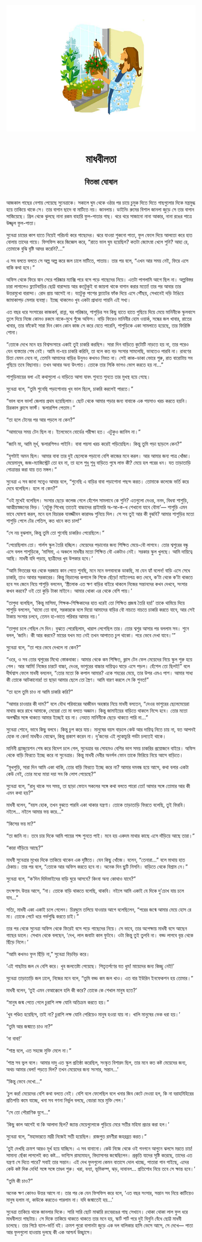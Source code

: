 <div align=center> <img src="../../metadata/images/rabibasariya/মাধবীলতা-বিতস্তা-ঘোষাল.jpg" align="center"></div><br><h1 align=center>মাধবীলতা</h1>
<h2 align=center>বিতস্তা ঘোষাল</h2><br>আজকাল গাছের নেশায় পেয়েছে সুনেত্রাকে। সকালে ঘুম থেকে ওঠার পর চায়ে চুমুক দিতে দিতে গাছগুলোর দিকে মন্ত্রমুগ্ধ হয়ে তাকিয়ে থাকে সে। তার বাগান ছাদে বা মাটিতে নয়। জানলায়। ডাইনিং রুমের বিশাল জানলা জুড়ে সে তার বাগান সাজিয়েছে। গ্রিল থেকে ঝুলছে নানা রকম বাহারি ফুল-পাতার গাছ। থরে থরে সাজানো নানা আকার, নানা রঙের পাত্রে উজ্জ্বল ফুল-পাতা।

সুনেত্রা চায়ের কাপ হাতে নিয়েই পরিচর্যা করে গাছেদের। ঝরে যাওয়া শুকনো পাতা, ফুল ফেলে দিয়ে আলতো করে হাত বোলায় তাদের গায়ে। ফিসফিস করে জিজ্ঞেস করে, “রাতে ভাল ঘুম হয়েছিল? কতটা জ্যোৎস্না খেলে শুনি? আহা রে, তোমাকে বুঝি বৃষ্টি আদর করেনি?...”

এ সব বলতে বলতে সে অল্প অল্প করে জল ঢালে মাটিতে, পাতায়। তার পর বলে, “এখন আর সময় নেই, ফিরে এসে বাকি কথা হবে।”

অফিস থেকে ফিরে স্নান সেরে পরিষ্কার ম্যাক্সি পরে বসে পড়ে গাছেদের নিয়ে। এতটা পাগলামি আগে ছিল না। অল্পবিস্তর চারা লাগালেও ফ্ল্যাটবাড়ির ছোট্ট বারান্দায় আর কতটুকুই বা জায়গা থাকে বাগান করার মতো! তার পর আবার তার উত্তরমুখো বারান্দা। রোদ প্রায় আসেই না। যতটুকু পাশের ফ্ল্যাটের ফাঁক দিয়ে এসে পৌঁছয়, সেখানেই দড়ি টাঙিয়ে জামাকাপড় মেলার ব্যবস্থা। ইচ্ছে থাকলেও খুব একটা প্রাধান্য পায়নি এই সখ্য।

এত বছর ধরে সংসারের কাজকর্ম, রান্না, ঘর পরিষ্কার, শাশুড়ির সব কিছু হাতে হাতে গুছিয়ে দিয়ে মেয়ে মানিনীকে স্কুলবাসে তুলে দিয়ে নিজে কোনও রকমে নাকে-মুখে গুঁজে অফিস। বাড়ি ফিরেও মানিনীর হোম ওয়ার্ক, সন্ধের জল খাবার, রাতের খাবার, তার ফাঁকেই সারা দিন কোন কোন কাজ সে করে যেতে পারেনি, শাশুড়িকে একা সামলাতে হয়েছে, তার ফিরিস্তি শোনা।

“তোকে দেখে মনে হয় বিশ্বসংসারে একাই তুই চাকরি করছিস। সারা দিন বাড়িতে কুটোটি নাড়তে হয় না, তার পরেও যেন ব্যস্ততার শেষ নেই। আমি না-হয় চাকরি করিনি, তা বলে কত বড় সংসার সামলেছি, ভাবতেও পারবি না। রাবণের চিতা যেমন নেবে না, তেমনি আমাদের বাড়ির উনুনও কখনও নিবত না। সেই কাক-ডাকা ভোরে শুরু, রাত বারোটায় সব গুছিয়ে তবে বিছানায়। তখন আবার অন্য উৎপাত। তোকে তার সিকি ভাগও ভোগ করতে হয় না…”

শাশুড়িমায়ের বলা এই কথাগুলো এ বাড়িতে আসা যাবৎ শুনতে শুনতে তার মুখস্থ হয়ে গেছে।

সুনেত্রা বলে, “তুমি শুনেছি পড়াশোনায় খুব ভাল ছিলে, চাকরি করলেই পারতে।”

“ভাল বলে ভাল! জেলায় প্রথম হয়েছিলাম। ছোট থেকে আমার পড়ার জন্য বাবাকে এক পয়সাও খরচ করতে হয়নি। চিরকাল ক্লাসে ফার্স্ট। স্কলারশিপ পেতাম।”

“তা হলে টেনের পর আর পড়লে না কেন?”

“আমাদের সময় টেন ছিল না। ইলেভেনে বোর্ডের পরীক্ষা হত। এটুকুও জানিস না।”

“জানি মা, আমি মূর্খ, স্কলারশিপও পাইনি। বাবা পয়সা খরচ করেই পড়িয়েছিল। কিন্তু তুমি পড়া ছাড়লে কেন?”

“যুগটাই অমন ছিল। আমার বাবা তার দুই ছেলেকে পড়ানো বেশি কাজের মনে করল। আর আমার জন্য পাত্র খোঁজা। মেয়েমানুষ, জজ-ম্যাজিস্ট্রেট তো হব না, তা হলে শুধু শুধু বাড়িতে পুষে লাভ কী? মেয়ে হল পরের ধন। যত তাড়াতাড়ি গোত্রান্তর করা যায় তত মঙ্গল।”

সুনেত্রা এ সব জানা সত্ত্বেও আবার বলে, “শুনেছি এ বাড়ির বাবা পড়াশোনা পছন্দ করত। তোমাকে কলেজে ভর্তি করে দেবে বলেছিল। হলে না কেন?”

“ওই মুখেই বলেছিল। সংসার ছেড়ে কলেজ গেলে হেঁশেল সামলাবে কে শুনি? এতগুলো দেওর, ননদ, বিধবা শাশুড়ি, আত্মীয়স্বজনের ভিড়। ‘যেটুকু শিখেছ তাতেই বাচ্চাদের প্রাইমারি অ-আ-ক-খ শেখানো যাবে বৌমা’— শাশুড়ি এমন ভাবে ঘোষণা করল, মনে হল বিচারক যাবজ্জীবন কারাদণ্ড শুনিয়ে দিল। সে সব তুই আর কী বুঝবি? আমার শাশুড়ির মতো শাশুড়ি পেলে টের পেতিস, কত ধানে কত চাল!”

“সে নয় বুঝলাম, কিন্তু তুমি তো শুনেছি চাকরিও পেয়েছিলে।”

“পেয়েছিলাম তো। গার্লস স্কুল তৈরি হচ্ছিল। মেয়েদের পড়ানোর জন্য শিক্ষিত মেয়ে-বৌ লাগবে। তোর শ্বশুরের বন্ধু এসে বলল শাশুড়িকে, ‘মাসিমা, এ অঞ্চলে মাধবীর মতো শিক্ষিত বৌ একটাও নেই। সরকার স্কুল খুলছে। আমি দায়িত্বে আছি। মাধবী যদি পড়ায়, ছাত্রীদের খুব উপকার হবে।’

“আমি ভিতরের ঘর থেকে দরজায় কান পেতে শুনছি, মনে মনে ভগবানকে ডাকছি, মা যেন হ্যাঁ বলেন! বাড়ি এসে সেধে চাকরি, তাও আবার সরকারের। কিন্তু বিড়ালের কপালে কি শিকে ছেঁড়ে! মাইনেপত্র কত দেবে, ক’টা থেকে ক’টা থাকতে হবে সব জেনে নিয়ে শাশুড়ি বললেন, ‘স্ত্রীলোক এত ক্ষণ বাড়ির বাইরে থাকলে নিজের সন্তানদের কখন দেখবে, সংসার কখন করবে? ওই তো কুড়ি টাকা মাইনে। আমার খোকা এর থেকে বেশি পায়।’

“তাপুদা বলেছিল, ‘কিন্তু মাসিমা, শিক্ষক-শিক্ষিকাদের হাত ধরেই তো শিক্ষিত প্রজন্ম তৈরি হয়!’ তাকে থামিয়ে দিয়ে শাশুড়ি বললেন, ‘থামো তো বাবা, সরকারকে বলে দিয়ো আমাদের বাড়ির বৌ নাচতে নাচতে চাকরি করতে যাবে, আর সেই টাকায় সংসার চলবে, তেমন হা-ভাতে পরিবার আমার নয়।’

“তাপুদা চলে গেছিল সে দিন। বুঝতে পেরেছিলাম, খারাপ লেগেছিল তার। তোর শ্বশুর আসার পর বললাম সব। শুনে বলল, ‘জানি। কী আর করবে? মায়ের যখন মত নেই তখন আপাতত চুপ থাকো। পরে ভেবে দেখা যাবে।’”

সুনেত্রা বলে, “তা পরে ভেবে দেখলে না কেন?”

“ওরে, ও সব তোর শ্বশুরের মিথ্যে স্তোকবাক্য। আমার থেকে কম শিক্ষিত, ক্লাস টেন ফেল মেয়েদের নিয়ে স্কুল শুরু হয়ে গেল। আর আমি! নিজের চারটে বাচ্চা, দেওর, ভাশুরের বাচ্চার দায়িত্বও ঘাড়ে এসে পড়ল। হেঁশেল তো ছিলই!” বলে দীর্ঘশ্বাস ফেলে মাধবী বললেন, “তোর মতো কি কপাল আমার? একে শহরের মেয়ে, তার উপর এমএ পাশ। আমার সাধ্য কী তোকে আটকানোর! তা ছাড়া আমার ছেলে তো স্ত্রৈণ। আমি বারণ করলে সে কি শুনত!”

“তা হলে তুমি চাও না আমি চাকরি করি?”

“আমার চাওয়ার কী দাম?” বলে যৌথ পরিবারের আজীবন অহঙ্কার নিয়ে মাধবী বলতেন, “দেওর ভাশুরের ছেলেমেয়েরা মাথায় করে রাখে আমাকে, মেয়েরা তো মা বলতে অজ্ঞান। কিন্তু জামাইয়ের বাড়িতে থাকলে নিন্দে হবে। তোর মতো অলক্ষ্মীর সঙ্গে থাকতে আমার ইচ্ছেই হয় না। নেহাত মানিনীকে ছেড়ে থাকতে পারি না...”

সুনেত্রা শোনে, ভাবে কিছু বলবে। কিন্তু চুপ করে যায়। মানুষের বয়স বাড়লে কেউ আর দায়িত্ব নিতে চায় না, যত আপনই হোক না কেন! মাধবীও বোঝেন, কিন্তু প্রকাশ করেন না। দু’জনের এই লুকোচুরি পর্বটা চলতেই থাকে।

মানিনী গ্র্যাজুয়েশন শেষ করে বিদেশ চলে গেল, সুনেত্রার বর সোহমও বেশির ভাগ সময় চাকরির প্রয়োজনে বাইরে। অফিস থেকে বাড়ি ফিরতে ইচ্ছে করে না সুনেত্রার। কিন্তু মাধবী দেবীর অনর্গল ফোন তাকে ফিরিয়ে নিয়ে আসে বাড়িতে।

“মুখপুড়ি, সারা দিন আমি একা থাকি, তোর বাড়ি ফিরতে ইচ্ছে করে না? আমার দমবন্ধ হয়ে আসে, কথা বলার একটা কেউ নেই, তোর মধ্যে মায়া দয়া সব কি লোপ পেয়েছে?”

সুনেত্রা বলে, “রাধু থাকে সব সময়, তা ছাড়া ফোনে সকলের সঙ্গে কথা বলতে পারো তো! আমার সঙ্গে তোমার আর কী এমন কথা হয়?”

মাধবী বলেন, “বয়স হোক, তখন বুঝতে পারবি একা থাকার যন্ত্রণা। তোকে তাড়াতাড়ি ফিরতে বলেছি, তুই ফিরবি। নইলে... নইলে আমার ভয় করে...”

“কিসের ভয় মা?”

“তা জানি না। তবে চার দিকে আমি পায়ের শব্দ শুনতে পাই। মনে হয় একদম মাথার কাছে এসে দাঁড়িয়ে আছে তারা।”

“কারা দাঁড়িয়ে আছে?”

মাধবী সুনেত্রার মুখের দিকে তাকিয়ে থাকেন এক দৃষ্টিতে। যেন কিছু খোঁজে। বলেন, “তেনারা...” বলে মাথায় হাত ঠেকায়। তার পর বলে, “তোকে আর অফিস করতে হবে না। অনেক দিন ছুটি নিসনি। বাড়িতে থেকে বিশ্রাম নে।”

সুনেত্রা বলে, “ক’দিন দিদিভাইদের বাড়ি ঘুরে আসবে? কিংবা অন্য কোথাও যাবে?”

তৎক্ষণাৎ উত্তর আসে, “না। তোকে বাড়ি থাকতে বলেছি, থাকবি। নইলে আমি একাই যে দিকে দু’চোখ যায় চলে যাব...”

সত্যি, মাধবী একা একাই চলে গেলেন। চিরঘুমে তলিয়ে যাওয়ার আগে বলেছিলেন, “পরের জন্মে আমার মেয়ে হোস রে মা। তোকে পেটে ধরে গর্ভশুদ্ধি করতে চাই।”

তার পর থেকে সুনেত্রা অফিস থেকে ফিরেই বসে পড়ে গাছেদের নিয়ে। সে ভাবে, তার অপেক্ষায় মাধবী বসে আছেন গাছের ডালে। সেখান থেকে বলছেন, ‘দেখ, লাল জবাটা কাল ফুটবে। ওটা কিন্তু তুই তুলবি না। বড্ড লাগবে বৃন্ত থেকে ছিঁড়ে নিলে।’

“আমি কখনও ফুল ছিঁড়ি না,” সুনেত্রা বিড়বিড় করে।

‘এই গাছটায় জল দে বেশি করে। খুব জলতেষ্টা পেয়েছে। পিতৃতর্পণের যত ধুম! মায়েদের জন্য কিচ্ছু নেই!’

সুনেত্রা তাড়াতাড়ি জল ঢালে, নিজের মনে বলে, “তুমি বড্ড কম জল খাও। এত বার ইউরিন ইনফেকশন হয় তোমার।”

মাধবী বলেন, ‘তুই এমন বেআক্কেলে হলি কী করে? তোকে কে শেখাল মানুষ হতে?’

“মানুষ জন্ম পেতে গেলে চুরাশি লক্ষ যোনি অতিক্রম করতে হয়।”

‘খুব পণ্ডিত হয়েছিস, তাই না? চুরাশি লক্ষ যোনি পেরিয়েও মানুষ হওয়া যায় না। খালি মানুষের ভেক ধরা হয়।’

“তুমি আর জন্মাতে চাও না?”

‘না বাবা!’

“শাস্ত্র বলে, এত সহজে মুক্তি মেলে না।”

‘শাস্ত্র সব ভুল বলে। আমার দাদু এত স্কুল প্রতিষ্ঠা করেছিল, সংস্কৃত বিশারদ ছিল, তার মনে কত কষ্ট মেয়েদের জন্য, অথচ আমার বেলা! পড়তে দিল? তখন মেয়েদের জন্য সংসার, সন্তান...’

“কিন্তু ভেবে দেখো...”

‘চুপ কর! মেয়েদের বেশি কথা বলতে নেই। বেশি বলে ফেলেছিল বলে খনার জিব কেটে দেওয়া হল, কি না বরাহমিহিরের প্রতিপত্তি কমে যাচ্ছে, খনা সব গণনা নির্ভুল বলছে, বেচারা মরে মুক্তি পেল।’

“সে তো পৌরাণিক যুগে...”

‘কিছু কাল আগেই বা কি আলাদা ছিল? জ্যান্ত মেয়েগুলোকে পুড়িয়ে মেরে সতীর মহিমা প্রচার করা হল।’

সুনেত্রা বলে, “মহাভারতে মাদ্রী নিজেই সতী হয়েছিল। রাজপুত রমণীরা জহরব্রত করত।”

‘তুই দেখছি ক্রমশ আরও মূর্খ হয়ে যাচ্ছিস। এ সব বানানো। কেউ নিজে থেকে ওই গনগনে আগুনে ঝলসে মরতে চায়! সামান্য ছেঁকা লাগলেই কত কষ্ট... ভাগ্যিস রামমোহন, বিদ্যাসাগর জন্মেছিলেন। প্রকৃতি যাদের সৃষ্টি করেছে, তাদের এত যন্ত্রণা সে দিতে পারে? সবাই তার সন্তান। এই দেখ ফুলগুলো কেমন বাতাসে দোল খাচ্ছে, পাতারা গান গাইছে, এদের কেউ কষ্ট দিক দেখি! সঙ্গে সঙ্গে তাণ্ডব শুরু। খরা, বন্যা, ভূমিকম্প, ঝড়, দাবানল... প্রতিশোধ নিয়ে তবে সে ক্ষান্ত হবে।’

“তুমি কী চাও?”

অনেক ক্ষণ কোনও উত্তর আসে না। তার পর কে যেন ফিসফিস করে বলে, ‘এত বছর সংসার, সন্তান সব নিয়ে কাটিয়েও মানুষ হলাম না, কাউকে করতেও পারলাম না। যদি জন্মাতেই হয়...’

সুনেত্রা তাকিয়ে থাকে জানলার দিকে। সারি সারি ছোট মাঝারি রংবেরঙের গাছ সেখানে। থোকা থোকা লাল ফুল ধরে মাধবীলতা গাছটায়। সে দিকে তাকিয়ে থাকতে থাকতে তার মনে হয়, স্কার্ট শার্ট পরে দুই বিনুনি বেঁধে ছোট্ট মাধবী চলেছে। তার পিঠে ব্যাগ-ভর্তি বই। ক্রমশ পুরো বাগানটা জুড়ে এক দল বালিকার হাসি ভেসে আসে, সে দেখে— পাতা আর ফুলগুলো হাওয়ায় দুলছে কী এক আশ্চর্য উচ্ছ্বাসে।